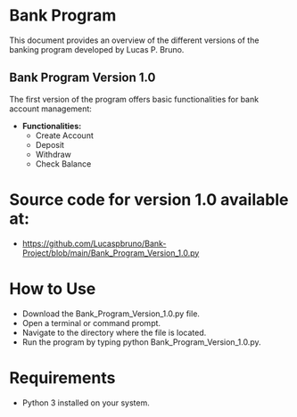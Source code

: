# Bank Program

This document provides an overview of the different versions of the banking program developed by Lucas P. Bruno.

## Bank Program Version 1.0

The first version of the program offers basic functionalities for bank account management:

- **Functionalities:**
  - Create Account
  - Deposit
  - Withdraw
  - Check Balance

  
# Source code for version 1.0 available at:
- https://github.com/Lucaspbruno/Bank-Project/blob/main/Bank_Program_Version_1.0.py

# How to Use
- Download the Bank_Program_Version_1.0.py file.
- Open a terminal or command prompt.
- Navigate to the directory where the file is located.
- Run the program by typing python Bank_Program_Version_1.0.py.
# Requirements
- Python 3 installed on your system.
